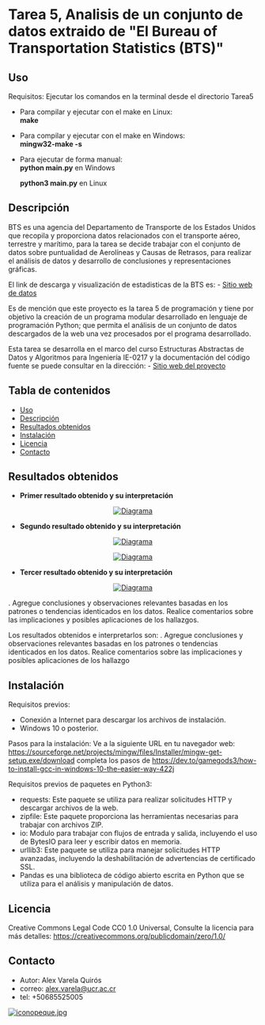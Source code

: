 # Tarea 5, Analisis de un conjunto de datos extraido de "El Bureau of Transportation Statistics (BTS)" 

## Uso 

Requisitos: Ejecutar los comandos en la terminal desde el directorio Tarea5

- Para compilar y ejecutar con el make en Linux:  
  **make**

- Para compilar y ejecutar con el make en Windows:  
  **mingw32-make -s**

- Para ejecutar de forma manual:  
  **python main.py** en Windows

  **python3 main.py** en Linux

## Descripción
BTS es una agencia del Departamento de Transporte de los Estados Unidos que recopila y proporciona datos relacionados con el
transporte aéreo, terrestre y marítimo, para la tarea se decide trabajar con el conjunto de datos sobre puntualidad de Aerolíneas
y Causas de Retrasos, para realizar el análisis de datos y desarrollo de conclusiones y representaciones gráficas. 

El link de descarga y visualización de estadisticas de la BTS es: - [Sitio web de datos](https://www.transtats.bts.gov/OT_Delay/)

Es de mención que este proyecto es la tarea 5 de programación y tiene por objetivo la creación de un programa modular desarrollado
en lenguaje de programación Python; que permita el análisis de un conjunto de datos descargados de la web una vez procesados por el
programa desarrollado. 

Esta tarea se desarrolla en el marco del curso Estructuras Abstractas de Datos y Algoritmos para Ingeniería IE-0217 y la documentación
del código fuente se puede consultar en la dirección: - [Sitio web del proyecto](https://esp8266alfa.000webhostapp.com/)


## Tabla de contenidos
- [Uso](#Uso)
- [Descripción](#descripción)
- [Resultados obtenidos](#resultados)
- [Instalación](#instalación)
- [Licencia](#licencia)
- [Contacto](#contacto)

## Resultados obtenidos

- **Primer resultado obtenido y su interpretación**

<p align="center">
  <a href="https://postimg.cc/gallery/Y4tQqgC">
    <img src="https://i.postimg.cc/rp792vZK/Figure-1.png" alt="Diagrama" />
  </a>
</p>


- **Segundo resultado obtenido y su interpretación**

<p align="center">
  <a href="https://postimg.cc/gallery/Y4tQqgC">
    <img src="https://i.postimg.cc/5273nHw5/Figure-2.png" alt="Diagrama" />
  </a>
</p>


<p align="center">
  <a href="https://postimg.cc/gallery/Y4tQqgC">
    <img src="https://i.postimg.cc/fRTCc70T/Captura.jpg" alt="Diagrama" />
  </a>
</p>


- **Tercer resultado obtenido y su interpretación**

<p align="center">
  <a href="https://postimg.cc/gallery/Y4tQqgC">
    <img src="https://i.postimg.cc/N0KxVg43/Figure-4.png" alt="Diagrama" />
  </a>
</p>


. Agregue conclusiones y observaciones relevantes basadas en los patrones o
tendencias identicados en los datos.
 Realice comentarios sobre las implicaciones y posibles
aplicaciones de los hallazgos.




Los resultados obtenidos e interpretarlos son: . Agregue conclusiones y observaciones relevantes basadas en los patrones o
tendencias identicados en los datos. Realice comentarios sobre las implicaciones y posibles aplicaciones de los hallazgo

## Instalación

Requisitos previos: 
- Conexión a Internet para descargar los archivos de instalación. 
- Windows 10 o posterior.

Pasos para la instalación:
Ve a la siguiente URL en tu navegador web: https://sourceforge.net/projects/mingw/files/Installer/mingw-get-setup.exe/download
completa los pasos de https://dev.to/gamegods3/how-to-install-gcc-in-windows-10-the-easier-way-422j

Requisitos previos de paquetes en Python3: 
- requests: Este paquete se utiliza para realizar solicitudes HTTP y descargar archivos de la web.
- zipfile: Este paquete proporciona las herramientas necesarias para trabajar con archivos ZIP.
- io: Modulo para trabajar con flujos de entrada y salida, incluyendo el uso de BytesIO para leer y escribir datos en memoria.
- urllib3: Este paquete se utiliza para manejar solicitudes HTTP avanzadas, incluyendo la deshabilitación de advertencias de certificado SSL.
- Pandas es una biblioteca de código abierto escrita en Python que se utiliza para el análisis y manipulación de datos.

## Licencia

Creative Commons Legal Code CC0 1.0 Universal, Consulte la licencia para más detalles: https://creativecommons.org/publicdomain/zero/1.0/

## Contacto

- Autor: Alex Varela Quirós
- correo: alex.varela@ucr.ac.cr 
- tel: +50685525005

[![iconopeque.jpg](https://i.postimg.cc/hvtdRL0p/iconopeque.jpg)](https://postimg.cc/k6L4xtzb)